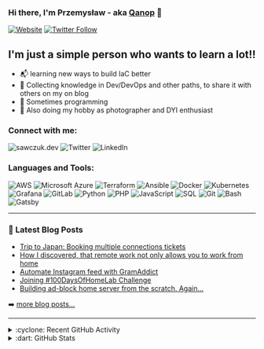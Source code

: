 ### Hi there, I'm Przemysław - aka [Qanop][website] 👋 

[![Website](https://img.shields.io/website?label=sawczuk.dev&style=for-the-badge&url=https%3A%2F%2Fcodestackr.com)][website]
[![Twitter Follow](https://img.shields.io/twitter/follow/sawczuk_dev?color=1DA1F2&logo=twitter&style=for-the-badge)][twitter_follow]

## I'm just a simple person who wants to learn a lot!!

- :mailbox_with_mail: learning new ways to build IaC better
- :pushpin: Collecting knowledge in Dev/DevOps and other paths, to share it with others on my on blog
- :space_invader: Sometimes programming
- :game_die: Also doing my hobby as photographer and DYI enthusiast

### Connect with me:
![sawczuk.dev](https://img.shields.io/badge/-sawczuk.dev-02456C?logo=Pastebin&style=for-the-badge&logoColor=black)
![Twitter](https://img.shields.io/badge/-Twitter-1DA1F2?logo=Twitter&style=for-the-badge&logoColor=black)
![LinkedIn](https://img.shields.io/badge/-LinkedIn-0A66C2?logo=LinkedIn&style=for-the-badge&logoColor=black)

### Languages and Tools:
![AWS](https://img.shields.io/badge/-AWS-FF9900?logo=AmazonAWS&style=for-the-badge&logoColor=black)
![Microsoft Azure](https://img.shields.io/badge/-Azure-0078D4?logo=MicrosoftAzure&style=for-the-badge&logoColor=black)
![Terraform](https://img.shields.io/badge/-Terraform-7B42BC?logo=Terraform&style=for-the-badge&logoColor=white)
![Ansible](https://img.shields.io/badge/-Ansible-212121?logo=Ansible&style=for-the-badge&logoColor=white)
![Docker](https://img.shields.io/badge/-Docker-2496ED?logo=Docker&style=for-the-badge&logoColor=black)
![Kubernetes](https://img.shields.io/badge/-Kubernetes-326CE5?logo=Kubernetes&style=for-the-badge&logoColor=black)
![Grafana](https://img.shields.io/badge/-Grafana-F46800?logo=Grafana&style=for-the-badge&logoColor=black)
![GitLab](https://img.shields.io/badge/-GitLab-FC6D26?logo=GitLab&style=for-the-badge&logoColor=black)
![Python](https://img.shields.io/badge/-Python-3776AB?logo=Python&style=for-the-badge&logoColor=black)
![PHP](https://img.shields.io/badge/-PHP-777BB4?logo=PHP&style=for-the-badge&logoColor=white)
![JavaScript](https://img.shields.io/badge/-JavaScript-F7DF1E?logo=JavaScript&style=for-the-badge&logoColor=black)
![SQL](https://img.shields.io/badge/-SQL-4169E1?logo=PostgreSQL&style=for-the-badge&logoColor=black)
![Git](https://img.shields.io/badge/-Git-F05032?logo=Git&style=for-the-badge&logoColor=black)
![Bash](https://img.shields.io/badge/-Bash-4EAA25?logo=GNUBash&style=for-the-badge&logoColor=white)
![Gatsby](https://img.shields.io/badge/-Gatsby-663399?logo=Gatsby&style=for-the-badge&logoColor=white)

---

### :notebook: Latest Blog Posts

<!-- BLOG-POST-LIST:START -->
- [Trip to Japan: Booking multiple connections tickets](https://sawczuk.dev/posts/trip-to-japan-booking-multiple-connections-tickets)
- [How I discovered, that remote work not only allows you to work from home](https://sawczuk.dev/posts/how-i-discovered-that-remote-work-not-only-allows-you-to-work-from-home)
- [Automate Instagram feed with GramAddict](https://sawczuk.dev/posts/automate-instagram-feed-with-gramaddict)
- [Joining #100DaysOfHomeLab Challenge](https://sawczuk.dev/posts/joining-100-days-of-homelab-challenge)
- [Building ad-block home server from the scratch. Again...](https://sawczuk.dev/posts/building-rpi-from-the-scratch)
<!-- BLOG-POST-LIST:END -->

➡️ [more blog posts...][website]

---
<details>
  <summary>:cyclone: Recent GitHub Activity</summary>
  
<!--RECENT_ACTIVITY:start-->
<!--RECENT_ACTIVITY:end-->

</details>

<details>
  <summary>:dart: GitHub Stats</summary>
  <img align="left" alt="Qanop's GitHub Stats" src="https://github-readme-stats.vercel.app/api?username=Qanop&hide=contribs,prs&count_private=true&show_icons=true&theme=gruvbox" />
</details>

[website]: https://sawczuk.dev
[twitter]: https://twitter.com/sawczuk_dev
[twitter_follow]: https://twitter.com/intent/follow?original_referer=https%3A%2F%2Fgithub.com%2FQanop&screen_name=sawczuk_dev
[linkedin]: https://www.linkedin.com/in/psawczuk/
